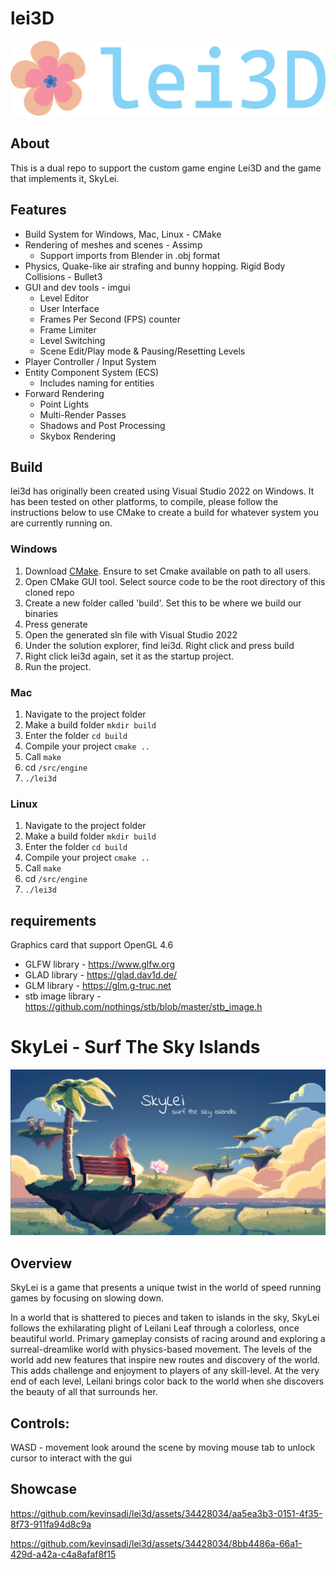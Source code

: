 # lei3D
![lei3d logo](screenshots/lei.png)

## About
This is a dual repo to support the custom game engine Lei3D and the game that implements it, SkyLei.  

## Features
* Build System for Windows, Mac, Linux - CMake
* Rendering of meshes and scenes - Assimp
  * Support imports from Blender in .obj format
* Physics, Quake-like air strafing and bunny hopping. Rigid Body Collisions - Bullet3
* GUI and dev tools - imgui
  * Level Editor
  * User Interface
  * Frames Per Second (FPS) counter
  * Frame Limiter
  * Level Switching
  * Scene Edit/Play mode & Pausing/Resetting Levels
* Player Controller / Input System
* Entity Component System (ECS)
  * Includes naming for entities
* Forward Rendering 
  * Point Lights
  * Multi-Render Passes
  * Shadows and Post Processing 
  * Skybox Rendering

## Build

lei3d has originally been created using Visual Studio 2022 on Windows. It has been tested on other platforms, to compile, please follow the instructions below to use CMake to create a build for whatever system you are currently running on. 

### Windows
1) Download [CMake](https://cmake.org/download/). Ensure to set Cmake available on path to all users.
2) Open CMake GUI tool. Select source code to be the root directory of this cloned repo
3) Create a new folder called 'build'. Set this to be where we build our binaries
4) Press generate
5) Open the generated sln file with Visual Studio 2022
6) Under the solution explorer, find lei3d. Right click and press build
7) Right click lei3d again, set it as the startup project. 
8) Run the project.

### Mac
1) Navigate to the project folder
2) Make a build folder `mkdir build`  
3) Enter the folder `cd build`
4) Compile your project `cmake ..`
5) Call `make`
6) cd `/src/engine`
7) `./lei3d`

### Linux
1) Navigate to the project folder
2) Make a build folder `mkdir build`  
3) Enter the folder `cd build`
4) Compile your project `cmake ..`
5) Call `make`
6) cd `/src/engine`
7) `./lei3d`

## requirements
Graphics card that support OpenGL 4.6

* GLFW library - https://www.glfw.org
* GLAD library - https://glad.dav1d.de/
* GLM library - https://glm.g-truc.net
* stb image library - https://github.com/nothings/stb/blob/master/stb_image.h

# SkyLei - Surf The Sky Islands
![SkyLei logo](screenshots/SkyLei.png)

## Overview
SkyLei is a game that presents a unique twist in the world of speed running games by focusing on slowing down.

In a world that is shattered to pieces and taken to islands in the sky, SkyLei follows the exhilarating plight of Leilani Leaf through a colorless, once beautiful world. Primary gameplay consists of racing around and exploring a surreal-dreamlike world with physics-based movement. The levels of the world add new features that inspire new routes and discovery of the world. This adds challenge and enjoyment to players of any skill-level. At the very end of each level, Leilani brings color back to the world when she discovers the beauty of all that surrounds her. 


## Controls:
WASD - movement 
look around the scene by moving mouse
tab to unlock cursor to interact with the gui


## Showcase


https://github.com/kevinsadi/lei3d/assets/34428034/aa5ea3b3-0151-4f35-8f73-911fa94d8c9a


https://github.com/kevinsadi/lei3d/assets/34428034/8bb4486a-66a1-429d-a42a-c4a8afaf8f15





